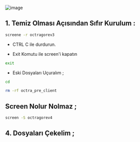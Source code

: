

![image](https://github.com/user-attachments/assets/0d8ec782-edf6-4ce2-a75b-4ee08589afe7)

## 1. Temiz Olması Açısından Sıfır Kurulum : 

```bash
screene -r octragorev3
```

- CTRL C ile durdurun.

- Exit Komutu ile screen'i kapatın
```bash
exit
```

- Eski Dosyaları Uçuralım ; 

```bash
cd
```
```bash
rm -rf octra_pre_client
```

## Screen Nolur Nolmaz ;

```bash
screen -S octragorev4
```

## 4. Dosyaları Çekelim ; 

